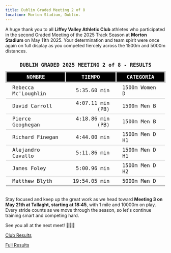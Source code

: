 ```yaml
---
title: Dublin Graded Meeting 2 of 8
location: Morton Stadium, Dublin.
---
```


A huge thank you to all <b>Liffey Valley Athletic Club</b> athletes who participated in the second Graded Meeting of the 2025 Track Season at <b>Morton Stadium</b> on May 11th 2025. Your determination and team spirit were once again on full display as you competed fiercely across the 1500m and 5000m distances.

<table style="border-collapse: collapse; font-family: Consolas, monospace;"> <thead> <tr><td colspan="3" style="text-align: center; padding: 10px;"><b>DUBLIN GRADED 2025 MEETING 2 of 8 - RESULTS</b></td></tr> <tr style="background-color: #000; color: #fff;"> <th style="border: 4px solid #ccc; padding: 5px 20px; text-align: center;">NOMBRE</th> <th style="border: 4px solid #ccc; padding: 5px 20px; text-align: center;">TIEMPO</th> <th style="border: 4px solid #ccc; padding: 5px 20px; text-align: center;">CATEGORÍA</th> </tr> </thead> <tbody> <tr style="border-bottom: 1px solid #ccc;"><td style="padding: 5px 20px;">Rebecca Mc'Loughlin</td><td style="text-align: right; padding: 5px 20px;">5:35.60 min</td><td style="padding: 5px 20px;">1500m Women D</td></tr> <tr style="border-bottom: 1px solid #ccc;"><td style="padding: 5px 20px;">David Carroll</td><td style="text-align: right; padding: 5px 20px;">4:07.11 min (PB)</td><td style="padding: 5px 20px;">1500m Men B</td></tr> <tr style="border-bottom: 1px solid #ccc;"><td style="padding: 5px 20px;">Pierce Geoghegan</td><td style="text-align: right; padding: 5px 20px;">4:18.86 min (PB)</td><td style="padding: 5px 20px;">1500m Men B</td></tr> <tr style="border-bottom: 1px solid #ccc;"><td style="padding: 5px 20px;">Richard Finegan</td><td style="text-align: right; padding: 5px 20px;">4:44.00 min</td><td style="padding: 5px 20px;">1500m Men D H1</td></tr> <tr style="border-bottom: 1px solid #ccc;"><td style="padding: 5px 20px;">Alejandro Cavallo</td><td style="text-align: right; padding: 5px 20px;">5:11.86 min</td><td style="padding: 5px 20px;">1500m Men D H1</td></tr> <tr style="border-bottom: 1px solid #ccc;"><td style="padding: 5px 20px;">James Foley</td><td style="text-align: right; padding: 5px 20px;">5:00.96 min</td><td style="padding: 5px 20px;">1500m Men D H2</td></tr> <tr><td style="padding: 5px 20px;">Matthew Blyth</td><td style="text-align: right; padding: 5px 20px;">19:54.05 min</td><td style="padding: 5px 20px;">5000m Men D</td></tr> </tbody> </table> <br>
Stay focused and keep up the great work as we head toward <b>Meeting 3 on May 21th at Tallaght, starting at 18:45</b>, with 1 mile and 10000m on play. Every stride counts as we move through the season, so let's continue training smart and competing hard.

See you all at the next meet! 🏃‍♂️🔥


<a href="/races/2025-05-11-Dublin-Graded-2/" target="_blank" rel="noopener noreferrer">Club Results</a>

<a href="http://pastresults.dublinathletics.com/graded25-2/menu.html" target="_blank" rel="noopener noreferrer">Full Results</a>


 
